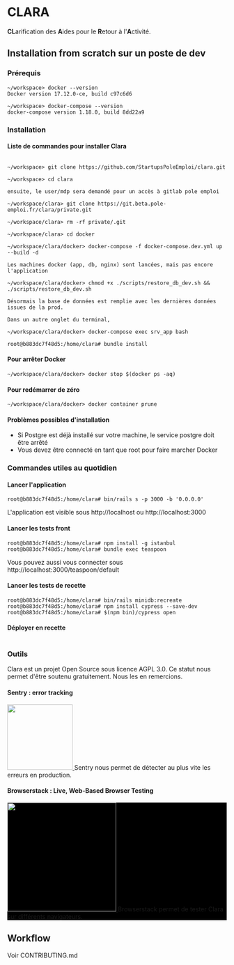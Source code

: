 # CLARA

**CL**arification des **A**ides pour le **R**etour à l'**A**ctivité.

## Installation from scratch sur un poste de dev

### Prérequis

```
~/workspace> docker --version
Docker version 17.12.0-ce, build c97c6d6

~/workspace> docker-compose --version
docker-compose version 1.18.0, build 8dd22a9
```


### Installation

#### Liste de commandes pour installer Clara

```

~/workspace> git clone https://github.com/StartupsPoleEmploi/clara.git

~/workspace> cd clara

ensuite, le user/mdp sera demandé pour un accès à gitlab pole emploi

~/workspace/clara> git clone https://git.beta.pole-emploi.fr/clara/private.git

~/workspace/clara> rm -rf private/.git

~/workspace/clara> cd docker 

~/workspace/clara/docker> docker-compose -f docker-compose.dev.yml up --build -d

Les machines docker (app, db, nginx) sont lancées, mais pas encore l'application

~/workspace/clara/docker> chmod +x ./scripts/restore_db_dev.sh && ./scripts/restore_db_dev.sh

Désormais la base de données est remplie avec les dernières données issues de la prod.

Dans un autre onglet du terminal, 

~/workspace/clara/docker> docker-compose exec srv_app bash

root@b883dc7f48d5:/home/clara# bundle install
```
#### Pour arrêter Docker

```
~/workspace/clara/docker> docker stop $(docker ps -aq)
```

#### Pour redémarrer de zéro

```
~/workspace/clara/docker> docker container prune
```



#### Problèmes possibles d'installation

 - Si Postgre est déjà installé sur votre machine, le service postgre doit être arrêté
 - Vous devez être connecté en tant que root pour faire marcher Docker

### Commandes utiles au quotidien

#### Lancer l'application

```
root@b883dc7f48d5:/home/clara# bin/rails s -p 3000 -b '0.0.0.0'
```

L'application est visible sous http://localhost ou http://localhost:3000



#### Lancer les tests front

```
root@b883dc7f48d5:/home/clara# npm install -g istanbul
root@b883dc7f48d5:/home/clara# bundle exec teaspoon
```

Vous pouvez aussi vous connecter sous http://localhost:3000/teaspoon/default


#### Lancer les tests de recette

```
root@b883dc7f48d5:/home/clara# bin/rails minidb:recreate
root@b883dc7f48d5:/home/clara# npm install cypress --save-dev
root@b883dc7f48d5:/home/clara# $(npm bin)/cypress open
```


#### Déployer en recette

```
```




### Outils 
Clara est un projet Open Source sous licence AGPL 3.0. 
Ce statut nous permet d'être soutenu gratuitement. Nous les en remercions.

#### Sentry : error tracking
<p>
  <a href="https://sentry.io">
  <img src="https://sentry-brand.storage.googleapis.com/sentry-logo-black.png" width="150"/>
 </a>
Sentry nous permet de détecter au plus vite les erreurs en production.

</p>

#### Browserstack : Live, Web-Based Browser Testing
<p style="background-color: black;">
 <a href="https://www.browserstack.com/">
  <img src="https://www.browserstack.com/images/layout/browserstack-logo-600x315.png" width="250"/>
 </a>
 Browserstack permet de tester Clara sur différents navigateurs.
</p>

## Workflow

Voir CONTRIBUTING.md
